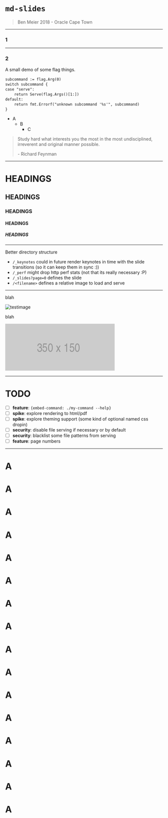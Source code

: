 <meta valign="bottom" halign="left">

# `md-slides`

> Ben Meier 2018
> \- Oracle Cape Town

---

### 1

---

### 2

A small demo of some flag things.

```
subcommand := flag.Arg(0)
switch subcommand {
case "serve":
    return Serve(flag.Args()[1:])
default:
    return fmt.Errorf("unknown subcommand '%s'", subcommand)
}
```

- A
  - B
    - C

> Study hard what interests you the most in the most undisciplined, irreverent and original manner possible.
> <footer>- Richard Feynman</footer>

---

# HEADINGS
## HEADINGS
### HEADINGS
#### HEADINGS
##### HEADINGS

---

Better directory structure

- `/_keynotes` could in future render keynotes in time with the slide transitions (so it can keep them in sync :))
- `/_perf` might drop http perf stats (not that its really necessary :P)
- `/_slides?page=0` defines the slide
- `/<filename>` defines a relative image to load and serve

---

blah

![testimage](http://via.placeholder.com/450x350)

blah

![testimage](./testimage.png)

---

# TODO

- [ ] **feature**: `{embed-command: ./my-command --help}`
- [ ] **spike**: explore rendering to html/pdf
- [ ] **spike**: explore theming support (some kind of optional named css dropin)
- [ ] **security**: disable file serving if necessary or by default
- [ ] **security**: blacklist some file patterns from serving
- [ ] **feature**: page numbers

---

# A
# A
# A
# A
# A
# A
# A
# A
# A
# A
# A
# A
# A
# A
# A
# A
